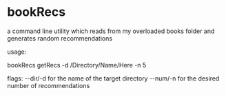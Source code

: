 # bookRecs
a command line utility which reads from my overloaded books folder and generates random recommendations

usage:

bookRecs getRecs -d /Directory/Name/Here -n 5

flags: --dir/-d for the name of the target directory
--num/-n for the desired number of recommendations
